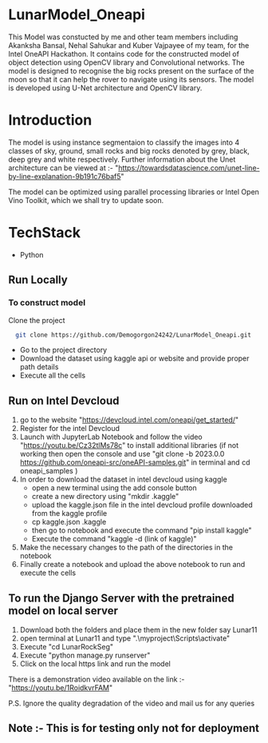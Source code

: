 # LunarModel_Oneapi

This Model was constucted by me and other team members including Akanksha Bansal, Nehal Sahukar and Kuber Vajpayee of my team, for the Intel OneAPI Hackathon. 
It contains code for the constructed model of object detection using OpenCV library and Convolutional networks. The model is designed to recognise the big rocks present on the surface of the moon so that it can help the rover to navigate using its sensors.
The model is developed using U-Net architecture and OpenCV library.

# Introduction

The model is using instance segmentaion to classify the images into 4 classes of sky, ground, small rocks and big rocks denoted by grey, black, deep grey and white respectively. Further information about the Unet architecture can be viewed at :- "https://towardsdatascience.com/unet-line-by-line-explanation-9b191c76baf5"

The model can be optimized using parallel processing libraries or Intel Open Vino Toolkit, which we shall try to update soon.


# TechStack

- Python


## Run Locally

### To construct model

Clone the project

```bash
  git clone https://github.com/Demogorgon24242/LunarModel_Oneapi.git
```

* Go to the project directory
* Download the dataset using kaggle api or website and provide proper path details
* Execute all the cells

## Run on Intel Devcloud

1) go to the website "https://devcloud.intel.com/oneapi/get_started/"
2) Register for the intel Devcloud 
3) Launch with JupyterLab Notebook and follow the video "https://youtu.be/Cz32tlMs78c" to install additional libraries
  (if not working then open the console and use "git clone -b 2023.0.0 https://github.com/oneapi-src/oneAPI-samples.git" in terminal and cd oneapi_samples )
4) In order to download the dataset in intel devcloud using kaggle
    * open a new terminal using the add console button
    * create a new directory using "mkdir .kaggle" 
    * upload the kaggle.json file in the intel devcloud profile downloaded from the kaggle profile 
    * cp kaggle.json .kaggle
    * then go to notebook and execute the command "pip install kaggle"
    * Execute the command "kaggle -d (link of kaggle)"
5) Make the necessary changes to the path of the directories in the notebook
6) Finally create a notebook and upload the above notebook to run and execute the cells

## To run the Django Server with the pretrained model on local server

1) Download both the folders and place them in the new folder say Lunar11
2) open terminal at Lunar11 and type ".\myproject\Scripts\activate"
3) Execute "cd LunarRockSeg"
4) Execute "python manage.py runserver"
5) Click on the local https link and run the model

There is a demonstration video available on the link :- "https://youtu.be/1RoidkvrFAM"

P.S. Ignore the quality degradation of the video and mail us for any queries


## Note :- This is for testing only not for deployment
